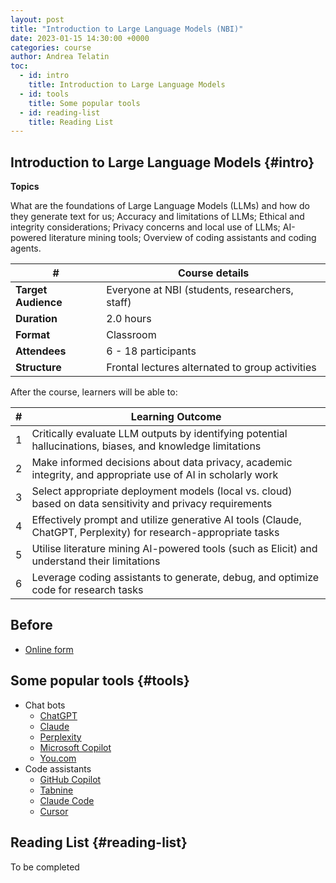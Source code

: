 ```yaml
---
layout: post
title: "Introduction to Large Language Models (NBI)"
date: 2023-01-15 14:30:00 +0000
categories: course
author: Andrea Telatin
toc:
  - id: intro
    title: Introduction to Large Language Models
  - id: tools
    title: Some popular tools
  - id: reading-list
    title: Reading List
---
```


## Introduction to Large Language Models {#intro}

**Topics**

What are the foundations of Large Language Models (LLMs) and how do they generate text for us; 
Accuracy and limitations of LLMs; 
Ethical and integrity considerations; 
Privacy concerns and local use of LLMs; 
AI-powered literature mining tools; 
Overview of coding assistants and coding agents.


| **#**               | **Course details**                              |
| ------------------- | ----------------------------------------------- |
| **Target Audience** | Everyone at NBI (students, researchers, staff)  |
| **Duration**        | 2.0 hours                                       |
| **Format**          | Classroom                                       |
| **Attendees**       | 6 - 18 participants                             |
| **Structure**       | Frontal lectures alternated to group activities |

After the course, learners will be able to:

| #   | **Learning Outcome**                                                                                            |
| --- | --------------------------------------------------------------------------------------------------------------- |
| 1   | Critically evaluate LLM outputs by identifying potential hallucinations, biases, and knowledge limitations      |
| 2   | Make informed decisions about data privacy, academic integrity, and appropriate use of AI in scholarly work     |
| 3   | Select appropriate deployment models (local vs. cloud) based on data sensitivity and privacy requirements       |
| 4   | Effectively prompt and utilize generative AI tools (Claude, ChatGPT, Perplexity) for research-appropriate tasks |
| 5   | Utilise literature mining AI-powered tools (such as Elicit) and understand their limitations                    |
| 6   | Leverage coding assistants to generate, debug, and optimize code for research tasks                             |

## Before

* [Online form](https://forms.cloud.microsoft/e/h8ifhdFuxH)

## Some popular tools {#tools}

* Chat bots
  * [ChatGPT](https://chatgpt.com/)
  * [Claude](https://claude.ai/)
  * [Perplexity](https://www.perplexity.ai/)
  * [Microsoft Copilot](https://copilot.microsoft.com/)
  * [You.com](https://you.com/)
* Code assistants
  * [GitHub Copilot](https://github.com/features/copilot)
  * [Tabnine](https://www.tabnine.com/)
  * [Claude Code](https://docs.anthropic.com/en/docs/claude-code/overview)
  * [Cursor](https://www.cursor.com/) 

## Reading List {#reading-list}

To be completed